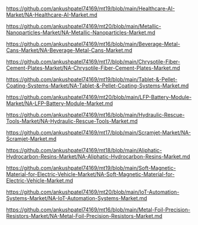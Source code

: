 <p><a href="https://github.com/ankushpatel74169/mt19/blob/main/Healthcare-AI-Market/NA-Healthcare-AI-Market.md">https://github.com/ankushpatel74169/mt19/blob/main/Healthcare-AI-Market/NA-Healthcare-AI-Market.md</a></p><p><a href="https://github.com/ankushpatel74169/mt20/blob/main/Metallic-Nanoparticles-Market/NA-Metallic-Nanoparticles-Market.md">https://github.com/ankushpatel74169/mt20/blob/main/Metallic-Nanoparticles-Market/NA-Metallic-Nanoparticles-Market.md</a></p><p><a href="https://github.com/ankushpatel74169/mt16/blob/main/Beverage-Metal-Cans-Market/NA-Beverage-Metal-Cans-Market.md">https://github.com/ankushpatel74169/mt16/blob/main/Beverage-Metal-Cans-Market/NA-Beverage-Metal-Cans-Market.md</a></p><p><a href="https://github.com/ankushpatel74169/mt17/blob/main/Chrysotile-Fiber-Cement-Plates-Market/NA-Chrysotile-Fiber-Cement-Plates-Market.md">https://github.com/ankushpatel74169/mt17/blob/main/Chrysotile-Fiber-Cement-Plates-Market/NA-Chrysotile-Fiber-Cement-Plates-Market.md</a></p><p><a href="https://github.com/ankushpatel74169/mt19/blob/main/Tablet-&-Pellet-Coating-Systems-Market/NA-Tablet-&-Pellet-Coating-Systems-Market.md">https://github.com/ankushpatel74169/mt19/blob/main/Tablet-&-Pellet-Coating-Systems-Market/NA-Tablet-&-Pellet-Coating-Systems-Market.md</a></p><p><a href="https://github.com/ankushpatel74169/mt20/blob/main/LFP-Battery-Module-Market/NA-LFP-Battery-Module-Market.md">https://github.com/ankushpatel74169/mt20/blob/main/LFP-Battery-Module-Market/NA-LFP-Battery-Module-Market.md</a></p><p><a href="https://github.com/ankushpatel74169/mt16/blob/main/Hydraulic-Rescue-Tools-Market/NA-Hydraulic-Rescue-Tools-Market.md">https://github.com/ankushpatel74169/mt16/blob/main/Hydraulic-Rescue-Tools-Market/NA-Hydraulic-Rescue-Tools-Market.md</a></p><p><a href="https://github.com/ankushpatel74169/mt17/blob/main/Scramjet-Market/NA-Scramjet-Market.md">https://github.com/ankushpatel74169/mt17/blob/main/Scramjet-Market/NA-Scramjet-Market.md</a></p><p><a href="https://github.com/ankushpatel74169/mt18/blob/main/Aliphatic-Hydrocarbon-Resins-Market/NA-Aliphatic-Hydrocarbon-Resins-Market.md">https://github.com/ankushpatel74169/mt18/blob/main/Aliphatic-Hydrocarbon-Resins-Market/NA-Aliphatic-Hydrocarbon-Resins-Market.md</a></p><p><a href="https://github.com/ankushpatel74169/mt19/blob/main/Soft-Magnetic-Material-for-Electric-Vehicle-Market/NA-Soft-Magnetic-Material-for-Electric-Vehicle-Market.md">https://github.com/ankushpatel74169/mt19/blob/main/Soft-Magnetic-Material-for-Electric-Vehicle-Market/NA-Soft-Magnetic-Material-for-Electric-Vehicle-Market.md</a></p><p><a href="https://github.com/ankushpatel74169/mt20/blob/main/IoT-Automation-Systems-Market/NA-IoT-Automation-Systems-Market.md">https://github.com/ankushpatel74169/mt20/blob/main/IoT-Automation-Systems-Market/NA-IoT-Automation-Systems-Market.md</a></p><p><a href="https://github.com/ankushpatel74169/mt16/blob/main/Metal-Foil-Precision-Resistors-Market/NA-Metal-Foil-Precision-Resistors-Market.md">https://github.com/ankushpatel74169/mt16/blob/main/Metal-Foil-Precision-Resistors-Market/NA-Metal-Foil-Precision-Resistors-Market.md</a></p>
